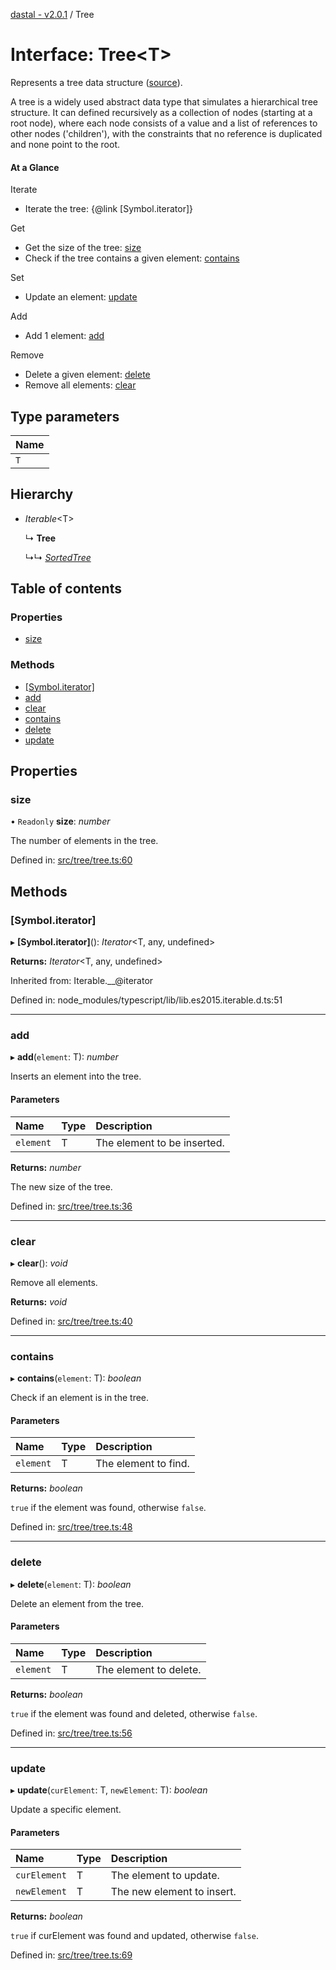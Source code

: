 [dastal - v2.0.1](../README.md) / Tree

# Interface: Tree<T\>

Represents a tree data structure ([source](https://en.wikipedia.org/wiki/Tree_(data_structure))).

A tree is a widely used abstract data type that simulates a hierarchical tree structure.
It can defined recursively as a collection of nodes (starting at a root node),
where each node consists of a value and a list of references to other nodes ('children'), with the
constraints that no reference is duplicated and none point to the root.

#### At a Glance

Iterate
- Iterate the tree: {@link [Symbol.iterator]}

Get
- Get the size of the tree: [size](tree.md#size)
- Check if the tree contains a given element: [contains](tree.md#contains)

Set
- Update an element: [update](tree.md#update)

Add
- Add 1 element: [add](tree.md#add)

Remove
- Delete a given element: [delete](tree.md#delete)
- Remove all elements: [clear](tree.md#clear)

## Type parameters

| Name |
| :------ |
| `T` |

## Hierarchy

- *Iterable*<T\>

  ↳ **Tree**

  ↳↳ [*SortedTree*](sortedtree.md)

## Table of contents

### Properties

- [size](tree.md#size)

### Methods

- [[Symbol.iterator]](tree.md#[symbol.iterator])
- [add](tree.md#add)
- [clear](tree.md#clear)
- [contains](tree.md#contains)
- [delete](tree.md#delete)
- [update](tree.md#update)

## Properties

### size

• `Readonly` **size**: *number*

The number of elements in the tree.

Defined in: [src/tree/tree.ts:60](https://github.com/havelessbemore/dastal/blob/8c69c82/src/tree/tree.ts#L60)

## Methods

### [Symbol.iterator]

▸ **[Symbol.iterator]**(): *Iterator*<T, any, undefined\>

**Returns:** *Iterator*<T, any, undefined\>

Inherited from: Iterable.\_\_@iterator

Defined in: node_modules/typescript/lib/lib.es2015.iterable.d.ts:51

___

### add

▸ **add**(`element`: T): *number*

Inserts an element into the tree.

#### Parameters

| Name | Type | Description |
| :------ | :------ | :------ |
| `element` | T | The element to be inserted. |

**Returns:** *number*

The new size of the tree.

Defined in: [src/tree/tree.ts:36](https://github.com/havelessbemore/dastal/blob/8c69c82/src/tree/tree.ts#L36)

___

### clear

▸ **clear**(): *void*

Remove all elements.

**Returns:** *void*

Defined in: [src/tree/tree.ts:40](https://github.com/havelessbemore/dastal/blob/8c69c82/src/tree/tree.ts#L40)

___

### contains

▸ **contains**(`element`: T): *boolean*

Check if an element is in the tree.

#### Parameters

| Name | Type | Description |
| :------ | :------ | :------ |
| `element` | T | The element to find. |

**Returns:** *boolean*

`true` if the element was found, otherwise `false`.

Defined in: [src/tree/tree.ts:48](https://github.com/havelessbemore/dastal/blob/8c69c82/src/tree/tree.ts#L48)

___

### delete

▸ **delete**(`element`: T): *boolean*

Delete an element from the tree.

#### Parameters

| Name | Type | Description |
| :------ | :------ | :------ |
| `element` | T | The element to delete. |

**Returns:** *boolean*

`true` if the element was found and deleted, otherwise `false`.

Defined in: [src/tree/tree.ts:56](https://github.com/havelessbemore/dastal/blob/8c69c82/src/tree/tree.ts#L56)

___

### update

▸ **update**(`curElement`: T, `newElement`: T): *boolean*

Update a specific element.

#### Parameters

| Name | Type | Description |
| :------ | :------ | :------ |
| `curElement` | T | The element to update. |
| `newElement` | T | The new element to insert. |

**Returns:** *boolean*

`true` if curElement was found and updated, otherwise `false`.

Defined in: [src/tree/tree.ts:69](https://github.com/havelessbemore/dastal/blob/8c69c82/src/tree/tree.ts#L69)
